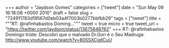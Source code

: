 
+++
author = "Jaydson Gomes"
categories = ["tweet"]
date = "Sun May 09 16:18:08 +0000 2010"
draft = false
slug = "724911783d19567d0eb03a4f7003b0277bbfbb29"
tags = ["tweet"]
title = """RT: @rafinhabastos Doming..."""
tweet = true
micro = true
tweet_url = "https://twitter.com/jaydson/status/13675648762"
+++
RT: @rafinhabastos Domingo triste: Descobri que o malvado Dr.Gori é o Seu Madruga: http://www.youtube.com/watch?v=80SSXCgdCuU
